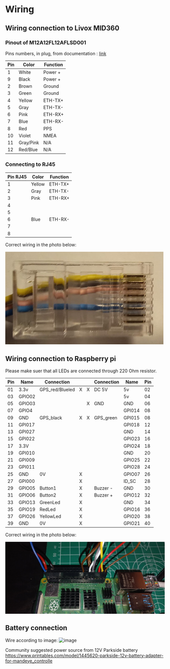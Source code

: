 # Wiring 

## Wiring connection to Livox MID360
### Pinout of M12A12FL12AFLSD001
Pins numbers, in plug, from documentation : [link](https://eu.mouser.com/datasheet/2/18/Amphenol_02112019_M12AXXFL-12AFL-SXXXX(A)-1531779.pdf)

| Pin | Color  | Function |
|-----|--------|----------|
|  1  | White  | Power +  |
|  9  | Black  | Power +  |
|  2  | Brown  | Ground   |
|  3  | Green  | Ground   |
|  4  | Yellow | ETH-TX+  |
|  5  | Gray   | ETH-TX-  |
|  6  | Pink   | ETH-RX+  |
|  7  | Blue   | ETH-RX-  |
|  8  | Red    | PPS      |
| 10  | Violet | NMEA     |
| 11  | Gray/Pink | N/A   |
| 12  | Red/Blue | N/A   |

### Connecting to RJ45 

| Pin RJ45 | Color  | Function |
|-----|--------|----------|
|  1  | Yellow | ETH-TX+  |
|  2  | Gray   | ETH-TX-  |
|  3  | Pink   | ETH-RX+  |
|  4  |        |          |
|  5  |        |          |
|  6  | Blue   | ETH-RX-  |
|  7  |        |          |
|  8  |        |          |

Correct wiring in the photo below:

![](rj45.jpg)
## Wiring connection to Raspberry pi

Please make suer that all LEDs are connected through 220 Ohm resistor.

| Pin  | Name   | Connection        |   |   | Connection |  Name    | Pin |
|------|--------|-------------------|---|---|------------|----------|-----|
| 01   | 3.3v   | GPS_red/Blueled   | X | X | DC 5V      | 5v       | 02  |
| 03   | GPIO02 |                   |   |   |            | 5v       | 04  |
| 05   | GPIO03 |                   |   | X | GND        | GND      | 06  |
| 07   | GPIO4  |                   |   |   |            | GPI014   | 08  |
| 09   | GND    | GPS_black         | X | X | GPS_green  | GPI015   | 08  |
| 11   | GPI017 |                   |   |   |            | GPI018   | 12  |
| 13   | GPI027 |                   |   |   |            | GND      | 14  |
| 15   | GPI022 |                   |   |   |            | GPIO23   | 16  |
| 17   | 3.3V   |                   |   |   |            | GPIO24   | 18  |
| 19   | GPI010 |                   |   |   |            | GND      | 20  |
| 21   | GPI009 |                   |   |   |            | GPIO25   | 22  |
| 23   | GPI011 |                   |   |   |            | GPIO28   | 24  |
| 25   | GND    | 0V                | X |   |            | GPIO07   | 26  |
| 27   | GPI000 |                   | X |   |            | ID_SC    | 28  |
| 29   | GPIO05 | Button1           | X |   |Buzzer -    | GND      | 30  |
| 31   | GPIO06 | Button2           | X |   |Buzzer +    | GPIO12   | 32  |
| 33   | GPIO13 | GreenLed          | X |   |            | GND      | 34  |
| 35   | GPIO19 | RedLed            | X |   |            | GPIO16   | 36  |
| 37   | GPIO26 | YellowLed         | X |   |            | GPIO20   | 38  |
| 39   | GND    | 0V                | X |   |            | GPIO21   | 40  |

Correct wiring in the photo below:

![](raspberryGPIO.jpg)

## Battery connection
Wire according to image:
![image](https://github.com/JanuszBedkowski/mandeye_controller/assets/3209244/747430b8-5e74-4051-882e-9b8eb404734c)


Community suggested power source from 12V Parkside battery https://www.printables.com/model/1445620-parkside-12v-battery-adapter-for-mandeye_controlle


